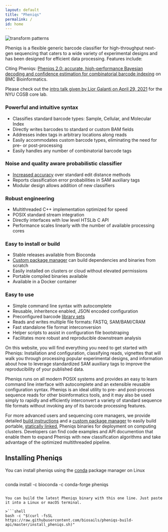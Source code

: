 ```yaml
---
layout: default
title: "Pheniqs"
permalink: /
id: home
---
```


![transform patterns](/pheniqs/assets/img/transform_patterns.png)

Pheniqs is a flexible generic barcode classifier for high-throughput next-gen sequencing that caters to a wide variety of experimental designs and has been designed for efficient data processing. Features include:

Citing Pheniqs: [Pheniqs 2.0: accurate, high-performance Bayesian decoding and confidence estimation for combinatorial barcode indexing](https://doi.org/10.1186/s12859-021-04267-5) on BMC Bioinformatics.

Please check out the [intro talk given by Lior Galanti on April 29, 2021](https://learn.gencore.bio.nyu.edu/pheniqs/) for the NYU CGSB core lab.

### Powerful and intuitive syntax
- Classifies standard barcode types: Sample, Cellular, and Molecular Index
- Directly writes barcodes to standard or custom BAM fields
- Addresses index tags in arbitrary locations along reads
- Easily accommodates custom barcode types, eliminating the need for pre- or post-processing
- Easily handles any number of combinatorial barcode tags

### Noise and quality aware probabilistic classifier
- [Increased accuracy](pamld) over standard edit distance methods
- Reports classification error probabilities in SAM auxiliary tags
- Modular design allows addition of new classifiers

### Robust engineering
- Multithreaded C++ implementation optimized for speed
- POSIX standard stream integration
- Directly interfaces with low level HTSLib C API
- Performance scales linearly with the number of available processing cores

### Easy to install or build
- Stable releases available from Bioconda
- [Custom package manager](https://github.com/biosails/pheniqs-build-api) can build dependencies and binaries from scratch
- Easily installed on clusters or cloud without elevated permissions
- Portable compiled binaries available
- Available in a Docker container

### Easy to use
- Simple command line syntax with autocomplete
- Reusable, inheritence enabled, JSON encoded configuration
- Preconfigured barcode [library sets](recipe)
- Reads and writes multiple file formats: FASTQ, SAM/BAM/CRAM
- Fast standalone file format interconversion
- Helper scripts to assist in configuration file bootstraping
- Facilitates more robust and reproducible downstream analysis

On this website, you will find everything you need to get started with Pheniqs: Installation and configuration, classifying reads, vignettes that will walk you through processing popular experimental designs, and information about how to leverage standardized SAM auxiliary tags to improve the reproducibility of your published data.

Pheniqs runs on all modern POSIX systems and provides an easy to learn command line interface with autocomplete and an extensible reusable configuration syntax. Pheniqs is an ideal utility to pre- and post-process sequence reads for other bioinformatics tools, and it may also be used simply to rapidly and efficiently interconvert a variety of standard sequence file formats without invoking any of its barcode processing features.

For more advanced users and sequencing core managers, we provide detailed [build instructions](install) and a [custom package manager](https://github.com/biosails/pheniqs-build-api) to easily build portable, [statically linked](glossary#static_linking), Pheniqs binaries for deployment on computing clusters. Developers can find code examples and API documention that enable them to expand Pheniqs with new classification algorithms and take advantage of the optimized multithreaded pipeline.

## Installing Pheniqs

You can install pheniqs using the [conda](install) package manager on Linux

>```shell
conda install -c bioconda -c conda-forge pheniqs
```

You can build the latest Pheniqs binary with this one line. Just paste it into a Linux or macOS terminal.

>```shell
bash -c "$(curl -fsSL https://raw.githubusercontent.com/biosails/pheniqs-build-api/master/install_pheniqs.sh)"
```

